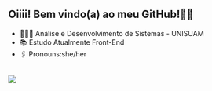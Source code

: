 ## Oiiii! Bem vindo(a) ao meu GitHub!🫰🏻
- 👩🏻‍🎓 Análise e Desenvolvimento de Sistemas - UNISUAM
- 📚 Estudo Atualmente Front-End
- 🖇️ Pronouns:she/her

##
</div>
<p align="side ">
   <img src="https://i.picasion.com/pic92/490cd8775f5a910922d7ef6aaff32190.gif">
</p>


  </div>
